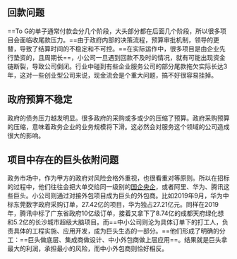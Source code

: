 ## 回款问题
==To G的单子通常付款会分几个阶段，大头部分都在后面几个阶段，所以很多项目会面临收尾款压力。==由于政府内部的决策流程，预算审批机制，领导的更替，导致了结算时间的不稳定和不可控。==在实际运作中，很多项目是由企业先行垫资的，且周期长==，小公司一旦遇到回款不及时的情况，就有可能出现资金链断裂，导致公司倒闭。行业中碰到有些企业服务公司的部分尾款拖欠实际长达3年，这对一些创业型公司来说，现金流会是个重大问题，搞不好很容易挂掉。

## 政府预算不稳定
政府的债务压力越发明显。很多政府的采购或多或少的压缩了预算。政府采购预算的压缩，意味着政务企业的业务规模将下滑。这必然会对服务这个领域的公司造成很大的影响。

## 项目中存在的巨头依附问题
政务市场中，作为甲方的政府对风险会格外重视，也很看重对等原则。所以在招标的过程中，他们往往会把大单交给同一级别的[国企央企](https://zhida.zhihu.com/search?content_id=182476169&content_type=Article&match_order=1&q=%E5%9B%BD%E4%BC%81%E5%A4%AE%E4%BC%81&zhida_source=entity)，或者阿里、华为、腾讯这些巨头。小公司则通过对接外包项目成为巨头的外包商。比如2019年9月，华为中标东莞数字政府采购订单，27.42亿的项目，华为独占27.21亿元。同样在2019年，腾讯中标了广东省政府10亿级订单，接着又拿下了8.74亿的成都天府绿化想和5.2亿的长沙城市超级大脑项目。而==中小公司则沦为具体订单下的打工人，负责具体的工程实施、应用开发，成为巨头生态的一部分。==他们形成了明确的分工：==巨头做底层、集成商做设计、中小外包商做上层应用==。结果就是巨头拿最大的利润，承担最小的风险，而中小外包商则恰好相反。
